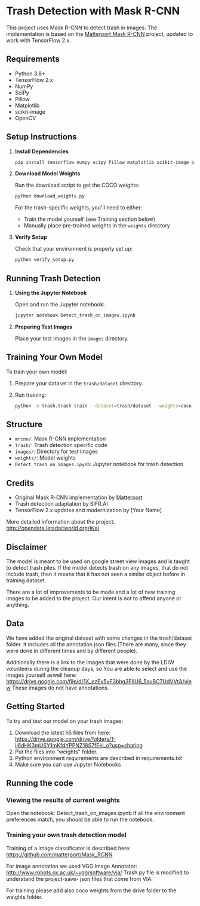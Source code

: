 # Trash Detection with Mask R-CNN

This project uses Mask R-CNN to detect trash in images. The implementation is based on the [Matterport Mask R-CNN](https://github.com/matterport/Mask_RCNN) project, updated to work with TensorFlow 2.x.

## Requirements

- Python 3.8+
- TensorFlow 2.x
- NumPy
- SciPy
- Pillow
- Matplotlib
- scikit-image
- OpenCV

## Setup Instructions

1. **Install Dependencies**

   ```bash
   pip install tensorflow numpy scipy Pillow matplotlib scikit-image opencv-python h5py imgaug IPython requests
   ```

2. **Download Model Weights**

   Run the download script to get the COCO weights:

   ```bash
   python download_weights.py
   ```

   For the trash-specific weights, you'll need to either:
   - Train the model yourself (see Training section below)
   - Manually place pre-trained weights in the `weights` directory

3. **Verify Setup**

   Check that your environment is properly set up:

   ```bash
   python verify_setup.py
   ```

## Running Trash Detection

1. **Using the Jupyter Notebook**

   Open and run the Jupyter notebook:

   ```bash
   jupyter notebook Detect_trash_on_images.ipynb
   ```

2. **Preparing Test Images**

   Place your test images in the `images` directory.

## Training Your Own Model

To train your own model:

1. Prepare your dataset in the `trash/dataset` directory.
2. Run training:

   ```bash
   python -m trash.trash train --dataset=trash/dataset --weights=coco
   ```

## Structure

- `mrcnn/`: Mask R-CNN implementation
- `trash/`: Trash detection specific code
- `images/`: Directory for test images
- `weights/`: Model weights
- `Detect_trash_on_images.ipynb`: Jupyter notebook for trash detection

## Credits

- Original Mask R-CNN implementation by [Matterport](https://github.com/matterport/Mask_RCNN)
- Trash detection adaptation by SIFR.AI
- TensorFlow 2.x updates and modernization by [Your Name]

More detailed information about the project:  http://opendata.letsdoitworld.org/#/ai

## Disclaimer
The model is meant to be used on google street view images and is taught to detect trash piles. If the model detects trash on any images, that do not include trash, then it means that it has not seen a similar object before in training dataset.

There are a lot of improvements to be made and a lot of new training images to be added to the project. 
Our intent is not to offend anyone or anything. 

## Data
We have added the original dataset with some changes in the trash/dataset folder. It includes all the annotation json files (There are many, since they were done in different times and by different people). 

Additionally there is a link to the images that were done by the LDIW volunteers during the cleanup days, so You are able to select and use the images yourself aswell here: https://drive.google.com/file/d/1X_ozEv5vF3bhg3FIIU6_5suBC7UdVVtA/view These images do not have annotations. 

## Getting Started

To try and test our model on your trash images:
1. Download the latest h5 files from here: https://drive.google.com/drive/folders/1-ii6dHK3mUSY1mKfdYPPNZ18S7fEkl_o?usp=sharing
2. Put the files into "weights" folder. 
3. Python environment requirements are described in requirements.txt
4. Make sure you can use Jupyter Notebooks

## Running the code

### Viewing the results of current weights
Open the notebook: Detect_trash_on_images.ipynb
If all the environment preferences match, you should be able to run the notebook. 

### Training your own trash detection model
Training of a image classificator is described here: https://github.com/matterport/Mask_RCNN

For image annotation we used VGG Image Annotator: http://www.robots.ox.ac.uk/~vgg/software/via/
Trash.py file is modified to understand the project-save- json files that come from VIA.

For training please add also coco weights from the drive folder to the weights folder.

